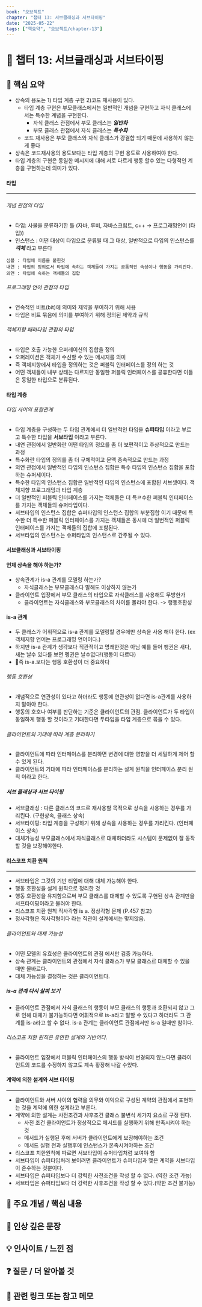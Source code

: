 ```yaml
---
book: "오브젝트"
chapter: "챕터 13: 서브클래싱과 서브타이핑"
date: "2025-05-22"
tags: ["책요약", "오브젝트/chapter-13"]
---
```


# 📖 챕터 13: 서브클래싱과 서브타이핑


## 🧠 핵심 요약  
- 상속의 용도는 1) 타입 계층 구현 2)코드 재사용이 있다. 
	- 타입 계층 구현은 부모클래스에서는 일반적인 개념을 구현하고 자식 클래스에서는 특수한 계념을 구현한다. 
		- 자식 클래스 관점에서 부모 클래스는 _**일반화**_ 
		- 부모 클래스 관점에서 자식 클래스는 _**특수화**_
	- 코드 재사용은 부모 클래스와 자식 클래스가 강결합 되기 때문에 사용하지 않는게 좋다
- 상속은 코드재사용의 용도보다는 타입 계층의 구현 용도로 사용하여야 한다. 
- 타입 계층의 구현은 동일한 메시지에 대해 서로 다르게 행동 할수 있는  다형적인 계층을 구현하는데 의미가 있다. 

#### 타입 
--- 
###### 개념 관점의 타입 
- 타입:  사물을 분류하기한 틀 (자바, 루비, 자바스크립트, c++ -> 프로그래밍언어 (타입))
- 인스턴스 : 어떤 대상이 타입으로 분류될 때 그 대상, 일반적으로 타입의 인스턴스를  __*객체*__  라고 부른다

```
심볼 : 타입에 이름을 붙힌것  
내연 : 타입의 정의로서 타입에 속하는 객체들이 가지는 공통적인 속성이나 행동을 가리킨다. 
외연 : 타입에 속하는 객체들의 집합
```

###### 프로그래밍 언어 관점의 타입 
- 연속적인 비트(bit)에 의미와 제약을 부여하기 위해 사용 
- 타입은 비트 묶음에 의미를 부여하기 위해 정의된 제약과 규칙 

###### 객체지향 패러다임 관점의 타입 
- 타입은 호출 가능한 오퍼레이션의 집합을 정의 
- 오퍼레이션은 객체가 수신할 수 있는 메시지를 의미 
- 즉 객체지향에서 타입을 정의하는 것은 퍼블릭 인터페이스를 정의 하는 것 
- 어떤 객체들이 내부 상태는 다르지만 동일한 퍼블릭 인터페이스를 공휴한다면 이들은 동일한 타입으로 분류된다. 

#### 타입 계층 
###### 타입 사이의 포함관계 
- 타입 계층을 구성하는 두 타입 관계에서 더 일반적인 타입을 **슈퍼타입** 이라고 부르고 특수한 타입을 **서브타입** 이라고 부른다.
- 내연 관점에서 일반화란 어떤 타입의 정으를 좀 더 보편적이고 추상적으로 만드는 과정 
- 특수화란 타입의 정의를 좀 더 구체적이고 문맥 종속적으로 만드는 과정 
- 외연 관점에서 일반적인 타입의 인스턴스 집합은 특수 타입의 인스턴스 집합을 포함하는 슈퍼세이다. 
- 특수한 타입의 인스턴스 집합은 일반적인 타입의 인스턴스에 포함된 서브셋이다. 
객체지향 프로그래밍과 타입 계층
- 더 일반적인 퍼블릭 인터페이스를 가지는 객체들은 더 특ㄹ수한 퍼블릭 인터페이스를 가지는 객체들의 슈퍼타입이다. 
- 서브타입의 인스턴스 집합은 슈퍼타입의 인스턴스 집합의 부분집합 이기 때문에 특수한 더 특수한 퍼블릭 인터페이스를 가지는 객체들은 동시에 더 일번적인 퍼블릭 인터페이스를 가지는 객체들의 집합에 포함된다. 
- 서브타입의 인스턴스는 슈퍼타입의 인스턴스로 간주될 수 있다. 

#### 서브클래싱과 서브타이핑
#### 언제 상속을 해야 하는가?
- 상속관계가 is-a 관계를 모델링 하는가?
	- 자식클래스는 부모클래스다 말해도 이상하지 않는가
- 클라이언트 입장에서 부모 클래스의 타입으로 자식클래스를 사용해도 무방한가 
	- 클라이언트는 자식클래스와 부모클래스의 차이를 몰라야 한다. -> 행동호환성  
#### is-a 관계
- 두 클래스가 어휘적으로 is-a 관계를 모델링할 경우에만 상속을 사용 해야 한다.  (ex 객체지향 언어는 프로그래밍 언어이다.)
- 하지만 is-a 관계가 생각보다 직관적이고 명쾌한것은 아님 예를 들어 팽귄은 새다, 새는 날수 있다를 보면 펭귄은 날수없다!(행동이 다르다)
- 즉 is-a.보다는 행동 호환성이 더 중요하다 
###### 행동 호환성
- 개념적으로 연관성이 있다고 하더라도 행동에 연관성이 없다면 is-a관계를 사용하지 말아야 한다. 
- 행동의 호호나 여부를 판단하는 기준은 클라이언트의 관점. 클라이언트가 두 타입이 동일하게 행동 할 것이라고 기대한다면 두타입을 타입 계층으로 묶을 수 있다. 
###### 클라이언트의 기대에 따라 계층 분리하기 
- 클라이언트에 따라 인터페이스를 분리하면 변경에 대한 영향을 더 세밀하게 제어 할 수 있게 된다. 
- 클라이언트의 기대에 따라 인터페이스를 분리하는 설계 원칙을 인터페이스 분리 원칙 이라고 한다. 
##### 서브 클래싱과 서브 타이핑 
- 서브클래싱 : 다른 클래스의 코드르 재사용할 목적으로 상속을 사용하는 경우를 가리킨다. (구현상속, 클래스 상속)
- 서브타이핑: 타입 계층을 구성하기 위해 상속을 사용하는 경우를 가리킨다. (인터페이스 상속)
- 대체가능성 부모클래스에서 자식클래스로 대체하더라도 시스템이 문제없이 잘 동작할 것을 보장해야한다. 
#### 리스코프 치환 원칙 
--- 
- 서브타입은 그것의 기반 티입에 대해 대체 가능해야 한다. 
- 행동 호환성을 설계 원칙으로 정리한 것 
- 행동 호환성을 유지함으로써 부모 클래스를 대체할 수 있도록 구현된 상속 관계만을 서프타이핑이라고 불러야 한다. 
- 리스코프 치환 원칙 직사각형 is a. 정상각형 문제 (P.457 참고) 
- 정사각형은 직사각형이다 라는 직관이 설계에서는 맞지않음. 
###### 클라이언트와 대체 가능성 
- 어떤 모델의 유효성은 클라이언트의 관점 에서만 검증 가능하다. 
- 상속 관계는 클라이언트의 관점에서 자식 클래스가 부모 클래스르 대체할 수 있을 때만 올바르다. 
- 대체 가능성을 결정하는 것은 클라이언트다.
##### is-a 관계 다시 살펴 보기
- 클라이언트 관점에서 자식 클래스의 행동이 부모 클래스의 행동과 호환되지 않고 그로 인해 대체가 불가능하다면 어휘적으로 is-a라고 말할 수 있다고 하더라도 그 관계를 is-a라고 할 수 없다. is-a 관계는 클라이언트 관점에서만 is-a 일때만 참이다. 
###### 리스코프 치환 원칙은 유연한 설계의 기반이다. 
- 클라이언트 입장에서 퍼블릭 인터페이스의 행동 방식이 변경되지 않느다면 클라이언트의 코드를 수정하지 않고도 계속 황장해 나갈 수있다. 
#### 계약에 의한 설계와 서브 타이핑
----
- 클라이언트와 서버 사이의 협력을 의무와 이익으로 구성된 계약의 관점에서 표현하는 것을 계약에 의한 설계라고 부른다. 
- 계약에 의한 설계는 사전조건과 사후조건 클래스 불변식 세가지 요소로 구정 된다. 
	- 사전 조건 클라이언트가 정상적으로 메서드를 실행하기 위해 만족시켜야 하는것 
	- 메서드가 실행된 후에 서버가 클라이언트에게 보장해야하는 조건
	- 메서드 실행 전과 실행후에 인스턴스가 몬족시켜야하는 조건 
- 리스코프 치한원칙에 따르면 서브타입이 슈퍼타입처럼 보여야 함
- 서브타입이 슈퍼타입처러 보이려면 클라이언트가 슈퍼타입과 맺은 계약을 서브타입이 준수하는 것뿐이다. 
- 서브타입은 슈퍼타입보다 더 강력한 사전조건을 작성 할 수 없다. (약한 조건 가능)
- 서브타입은 슈퍼타입보다 더 강력한 사후조건을 작성 할 수 있다.(약한 조건 불가능)
## 🧰 주요 개념 / 핵심 내용 


## 🌟 인상 깊은 문장

## 💡 인사이트 / 느낀 점  

## ❓ 질문 / 더 알아볼 것 

## 📌 관련 링크 또는 참고 메모 



